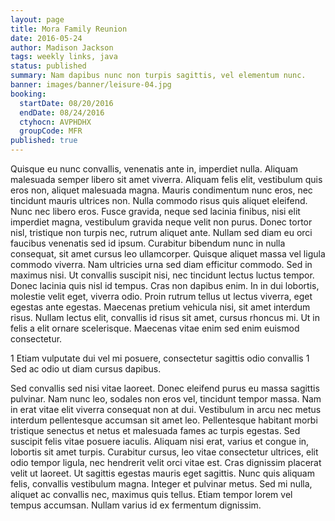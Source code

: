 ```yaml
---
layout: page
title: Mora Family Reunion
date: 2016-05-24
author: Madison Jackson
tags: weekly links, java
status: published
summary: Nam dapibus nunc non turpis sagittis, vel elementum nunc.
banner: images/banner/leisure-04.jpg
booking:
  startDate: 08/20/2016
  endDate: 08/24/2016
  ctyhocn: AVPHDHX
  groupCode: MFR
published: true
---
```

Quisque eu nunc convallis, venenatis ante in, imperdiet nulla. Aliquam malesuada semper libero sit amet viverra. Aliquam felis elit, vestibulum quis eros non, aliquet malesuada magna. Mauris condimentum nunc eros, nec tincidunt mauris ultrices non. Nulla commodo risus quis aliquet eleifend. Nunc nec libero eros. Fusce gravida, neque sed lacinia finibus, nisi elit imperdiet magna, vestibulum gravida neque velit non purus. Donec tortor nisl, tristique non turpis nec, rutrum aliquet ante. Nullam sed diam eu orci faucibus venenatis sed id ipsum. Curabitur bibendum nunc in nulla consequat, sit amet cursus leo ullamcorper. Quisque aliquet massa vel ligula commodo viverra.
Nam ultricies urna sed diam efficitur commodo. Sed in maximus nisi. Ut convallis suscipit nisi, nec tincidunt lectus luctus tempor. Donec lacinia quis nisl id tempus. Cras non dapibus enim. In in dui lobortis, molestie velit eget, viverra odio. Proin rutrum tellus ut lectus viverra, eget egestas ante egestas. Maecenas pretium vehicula nisi, sit amet interdum risus. Nullam lectus elit, convallis id risus sit amet, cursus rhoncus mi. Ut in felis a elit ornare scelerisque. Maecenas vitae enim sed enim euismod consectetur.

1 Etiam vulputate dui vel mi posuere, consectetur sagittis odio convallis
1 Sed ac odio ut diam cursus dapibus.

Sed convallis sed nisi vitae laoreet. Donec eleifend purus eu massa sagittis pulvinar. Nam nunc leo, sodales non eros vel, tincidunt tempor massa. Nam in erat vitae elit viverra consequat non at dui. Vestibulum in arcu nec metus interdum pellentesque accumsan sit amet leo. Pellentesque habitant morbi tristique senectus et netus et malesuada fames ac turpis egestas. Sed suscipit felis vitae posuere iaculis. Aliquam nisi erat, varius et congue in, lobortis sit amet turpis. Curabitur cursus, leo vitae consectetur ultrices, elit odio tempor ligula, nec hendrerit velit orci vitae est. Cras dignissim placerat velit ut laoreet. Ut sagittis egestas mauris eget sagittis. Nunc quis aliquam felis, convallis vestibulum magna. Integer et pulvinar metus. Sed mi nulla, aliquet ac convallis nec, maximus quis tellus. Etiam tempor lorem vel tempus accumsan. Nullam varius id ex fermentum dignissim.
